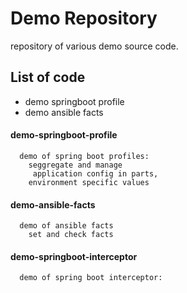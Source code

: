 # Demo Repository
repository of various demo source code.

## List of code

* demo springboot profile
* demo ansible facts


#### demo-springboot-profile
```
  demo of spring boot profiles:
    seggregate and manage
     application config in parts,
    environment specific values
```

#### demo-ansible-facts
```
  demo of ansible facts
    set and check facts 
```

#### demo-springboot-interceptor
```
  demo of spring boot interceptor:
    
```